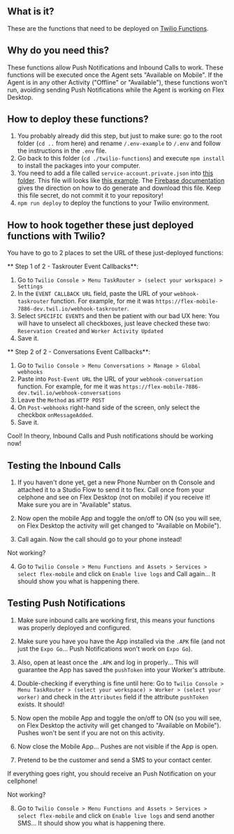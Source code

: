 ## What is it?

These are the functions that need to be deployed on [Twilio Functions](https://www.twilio.com/docs/runtime/functions).

## Why do you need this?

These functions allow Push Notifications and Inbound Calls to work. These functions will be executed once the Agent sets "Available on Mobile". If the Agent is in any other Activity ("Offline" or "Available"), these functions won't run, avoiding sending Push Notifications while the Agent is working on Flex Desktop.

## How to deploy these functions?

1. You probably already did this step, but just to make sure: go to the root folder (`cd ..` from here) and rename `/.env-example` to `/.env` and follow the instructions in the `.env` file.
2. Go back to this folder (`cd ./twilio-functions`) and execute `npm install` to install the packages into your computer.
3. You need to add a file called `service-account.private.json` into [this folder](https://github.com/bruno222/flex-mobile/tree/main/twilio-functions/src/assets). This file will looks like [this example](https://github.com/bruno222/flex-mobile/blob/main/twilio-functions/src/assets/service-account.private.json-EXAMPLE). The [Firebase documentation](https://firebase.google.com/docs/admin/setup) gives the direction on how to do generate and download this file. Keep this file secret, do not commit it to your repository!
4. `npm run deploy` to deploy the functions to your Twilio environment.

## How to hook together these just deployed functions with Twilio?

You have to go to 2 places to set the URL of these just-deployed functions:

** Step 1 of 2 - Taskrouter Event Callbacks**:

1. Go to `Twilio Console > Menu TaskRouter > (select your workspace) > Settings`
2. In the `EVENT CALLBACK URL` field, paste the URL of your `webhook-taskrouter` function. For example, for me it was `https://flex-mobile-7886-dev.twil.io/webhook-taskrouter`.
3. Select `SPECIFIC EVENTS` and then be patient with our bad UX here: You will have to unselect all checkboxes, just leave checked these two: `Reservation Created` and `Worker Activity Updated`
4. Save it.

** Step 2 of 2 - Conversations Event Callbacks**:

1. Go to `Twilio Console > Menu Conversations > Manage > Global webhooks`
2. Paste into `Post-Event URL` the URL of your `webhook-conversation` function. For example, for me it was `https://flex-mobile-7886-dev.twil.io/webhook-conversations`
3. Leave the `Method` as `HTTP POST`
4. On `Post-webhooks` right-hand side of the screen, only select the checkbox `onMessageAdded`.
5. Save it.

Cool! In theory, Inbound Calls and Push notifications should be working now!

## Testing the Inbound Calls

1. If you haven't done yet, get a new Phone Number on th Console and attached it to a Studio Flow to send it to flex. Call once from your celphone and see on Flex Desktop (not on mobile) if you receive it! Make sure you are in "Available" status.

2. Now open the mobile App and toggle the on/off to ON (so you will see, on Flex Desktop the activity will get changed to "Available on Mobile").

3. Call again. Now the call should go to your phone instead!

Not working?

4. Go to `Twilio Console > Menu Functions and Assets > Services > select flex-mobile` and click on `Enable live logs` and Call again... It should show you what is happening there.

## Testing Push Notifications

1. Make sure inbound calls are working first, this means your functions was properly deployed and configured.

2. Make sure you have you have the App installed via the `.APK` file (and not just the `Expo Go`... Push Notifications won't work on `Expo Go`).

3. Also, open at least once the `.APK` and log in properly... This will guarantee the App has saved the `pushToken` into your Worker's attribute.

4. Double-checking if everything is fine until here: Go to `Twilio Console > Menu TaskRouter > (select your workspace) > Worker > (select your worker)` and check in the `Attributes` field if the attribute `pushToken` exists. It should!

5. Now open the mobile App and toggle the on/off to ON (so you will see, on Flex Desktop the activity will get changed to "Available on Mobile"). Pushes won't be sent if you are not on this activity.

6. Now close the Mobile App... Pushes are not visible if the App is open.

7. Pretend to be the customer and send a SMS to your contact center.

If everything goes right, you should receive an Push Notification on your cellphone!

Not working?

8. Go to `Twilio Console > Menu Functions and Assets > Services > select flex-mobile` and click on `Enable live logs` and send another SMS... It should show you what is happening there.
